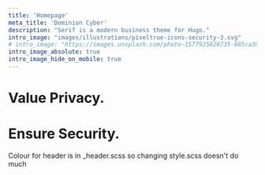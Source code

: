 ```yaml
---
title: 'Homepage'
meta_title: 'Dominion Cyber'
description: "Serif is a modern business theme for Hugo."
intro_image: "images/illustrations/pixeltrue-icons-security-3.svg"
# intro_image: "https://images.unsplash.com/photo-1577925820735-885ca307070e?ixlib=rb-4.0.3&ixid=MnwxMjA3fDB8MHxwaG90by1wYWdlfHx8fGVufDB8fHx8&auto=format&fit=crop&w=1074&q=80"
intro_image_absolute: true
intro_image_hide_on_mobile: true
---
```


# Value Privacy.
# Ensure Security. 

Colour for header is in _header.scss so changing style.scss doesn't do much